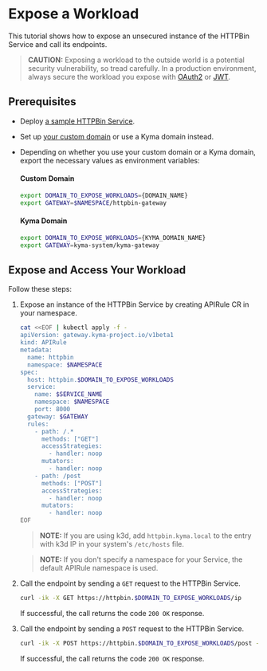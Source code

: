 # Expose a Workload

This tutorial shows how to expose an unsecured instance of the HTTPBin Service and call its endpoints.

> **CAUTION:** Exposing a workload to the outside world is a potential security vulnerability, so tread carefully. In a production environment, always secure the workload you expose with [OAuth2](../01-50-expose-and-secure-a-workload/01-50-expose-and-secure-workload-oauth2.md) or [JWT](../01-50-expose-and-secure-a-workload/01-52-expose-and-secure-workload-jwt.md).

## Prerequisites

* Deploy [a sample HTTPBin Service](../01-00-create-workload.md).
* Set up [your custom domain](../01-10-setup-custom-domain-for-workload.md) or use a Kyma domain instead. 
* Depending on whether you use your custom domain or a Kyma domain, export the necessary values as environment variables:
  
  <!-- tabs:start -->
  #### **Custom Domain**
    
  ```bash
  export DOMAIN_TO_EXPOSE_WORKLOADS={DOMAIN_NAME}
  export GATEWAY=$NAMESPACE/httpbin-gateway
  ```
  #### **Kyma Domain**

  ```bash
  export DOMAIN_TO_EXPOSE_WORKLOADS={KYMA_DOMAIN_NAME}
  export GATEWAY=kyma-system/kyma-gateway
  ```
  <!-- tabs:end -->

## Expose and Access Your Workload

Follow these steps:

1. Expose an instance of the HTTPBin Service by creating APIRule CR in your namespace.

    ```bash
    cat <<EOF | kubectl apply -f -
    apiVersion: gateway.kyma-project.io/v1beta1
    kind: APIRule
    metadata:
      name: httpbin
      namespace: $NAMESPACE
    spec:
      host: httpbin.$DOMAIN_TO_EXPOSE_WORKLOADS
      service:
        name: $SERVICE_NAME
        namespace: $NAMESPACE
        port: 8000
      gateway: $GATEWAY
      rules:
        - path: /.*
          methods: ["GET"]
          accessStrategies:
            - handler: noop
          mutators:
            - handler: noop
        - path: /post
          methods: ["POST"]
          accessStrategies:
            - handler: noop
          mutators:
            - handler: noop
    EOF
    ```
  
    > **NOTE:** If you are using k3d, add `httpbin.kyma.local` to the entry with k3d IP in your system's `/etc/hosts` file. 

    > **NOTE:** If you don't specify a namespace for your Service, the default APIRule namespace is used.

2. Call the endpoint by sending a `GET` request to the HTTPBin Service.

    ```bash
    curl -ik -X GET https://httpbin.$DOMAIN_TO_EXPOSE_WORKLOADS/ip
    ```
    If successful, the call returns the code `200 OK` response.

3. Call the endpoint by sending a `POST` request to the HTTPBin Service.

    ```bash
    curl -ik -X POST https://httpbin.$DOMAIN_TO_EXPOSE_WORKLOADS/post -d "test data"
    ```
    If successful, the call returns the code `200 OK` response.